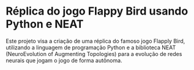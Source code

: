 # Réplica do jogo Flappy Bird usando Python e NEAT
Este projeto visa a criação de uma réplica do famoso jogo Flapply Bird, utilizando a linguagem de programação Python e a biblioteca NEAT (NeuroEvolution of Augmenting Topologies) para a evolução de redes neurais que jogam o jogo de forma autônoma.
